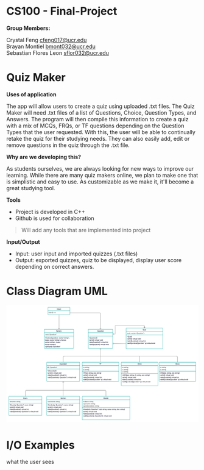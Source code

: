 # CS100 - Final-Project

**Group Members:**

Crystal Feng            cfeng017@ucr.edu\
Brayan Montiel          bmont032@ucr.edu\
Sebastian Flores Leon   sflor032@ucr.edu

# Quiz Maker
**Uses of application**

The app will allow users to create a quiz using uploaded .txt files.
The Quiz Maker will need .txt files of a list of Questions, Choice, Question Types, and Answers.
The program will then compile this information to create a quiz with a mix of MCQs, FRQs, or TF questions depending on the Question Types that the user requested. With this, the user will be able to continually retake the quiz for their studying needs. They can also easily add, edit or remove questions in the quiz through the .txt file.

**Why are we developing this?**

As students ourselves, we are always looking for new ways to improve our learning. While there are many quiz makers online, we plan to make one that is simplistic and easy to use. As customizable as we make it, it'll become a great studying tool.

**Tools**

* Project is developed in C++ 
* Github is used for collaboration
> Will add any tools that are implemented into project

**Input/Output**
* Input: user input and imported quizzes (.txt files)
* Output: exported quizzes, quiz to be displayed, display user score depending on correct answers.



# Class Diagram UML

![alt tag](https://github.com/crystlfng/cs100-final-project/blob/master/CS100%20Final%20Project.png)
# I/O Examples 
what the user sees


